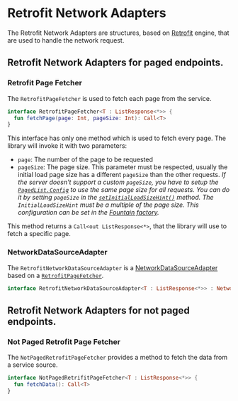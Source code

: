 # Retrofit Network Adapters

The Retrofit Network Adapters are structures, based on [Retrofit](http://square.github.io/retrofit/) engine, that are used to handle the network request.

## Retrofit Network Adapters for paged endpoints.

### Retrofit Page Fetcher
The `RetrofitPageFetcher` is used to fetch each page from the service.

```kotlin
interface RetrofitPageFetcher<T : ListResponse<*>> {
  fun fetchPage(page: Int, pageSize: Int): Call<T>
}
```

This interface has only one method which is used to fetch every page.
The library will invoke it with two parameters: 
- `page`: The number of the page to be requested
- `pageSize`: The page size.
This parameter must be respected, usually the initial load page size has a different `pageSize` than the other requests.
*If the server doesn't support a custom `pageSize`, you have to setup the [`PagedList.Config`](https://developer.android.com/reference/android/arch/paging/PagedList.Config.html) to use the same page size for all requests.
You can do it by setting `pageSize` in the [`setInitialLoadSizeHint()`](https://developer.android.com/reference/android/arch/paging/PagedList.Config.html#initialLoadSizeHint) method.
The `InitialLoadSizeHint` must be a multiple of the page size.
This configuration can be set in the [Fountain factory](FountainRetrofit.md).*

This method returns a `Call<out ListResponse<*>`, that the library will use to fetch a specific page.

### NetworkDataSourceAdapter
The `RetrofitNetworkDataSourceAdapter` is a [NetworkDataSourceAdapter](NetworkDataSourceAdapter.md) based on a [`RetrofitPageFetcher`](#retrofit-page-fetcher).

```kotlin
interface RetrofitNetworkDataSourceAdapter<T : ListResponse<*>> : NetworkDataSourceAdapter<RetrofitPageFetcher<T>>
```

## Retrofit Network Adapters for not paged endpoints.

### Not Paged Retrofit Page Fetcher

The `NotPagedRetrofitPageFetcher` provides a method to fetch the data from a service source.

```kotlin
interface NotPagedRetrifitPageFetcher<T : ListResponse<*>> {
  fun fetchData(): Call<T>
}
```
